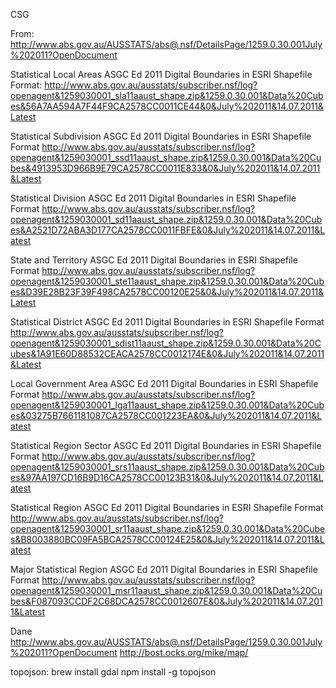 CSG

From:
http://www.abs.gov.au/AUSSTATS/abs@.nsf/DetailsPage/1259.0.30.001July%202011?OpenDocument

Statistical Local Areas ASGC Ed 2011 Digital Boundaries in ESRI Shapefile Format:
http://www.abs.gov.au/ausstats/subscriber.nsf/log?openagent&1259030001_sla11aaust_shape.zip&1259.0.30.001&Data%20Cubes&56A7AA594A7F44F9CA2578CC0011CE44&0&July%202011&14.07.2011&Latest

Statistical Subdivision ASGC Ed 2011 Digital Boundaries in ESRI Shapefile Format 
http://www.abs.gov.au/ausstats/subscriber.nsf/log?openagent&1259030001_ssd11aaust_shape.zip&1259.0.30.001&Data%20Cubes&4913953D966B9E79CA2578CC0011E833&0&July%202011&14.07.2011&Latest

Statistical Division ASGC Ed 2011 Digital Boundaries in ESRI Shapefile Format
http://www.abs.gov.au/ausstats/subscriber.nsf/log?openagent&1259030001_sd11aaust_shape.zip&1259.0.30.001&Data%20Cubes&A2521D72ABA3D177CA2578CC0011FBFE&0&July%202011&14.07.2011&Latest

State and Territory ASGC Ed 2011 Digital Boundaries in ESRI Shapefile Format 
http://www.abs.gov.au/ausstats/subscriber.nsf/log?openagent&1259030001_ste11aaust_shape.zip&1259.0.30.001&Data%20Cubes&D39E28B23F39F498CA2578CC00120E25&0&July%202011&14.07.2011&Latest

Statistical District ASGC Ed 2011 Digital Boundaries in ESRI Shapefile Format 
http://www.abs.gov.au/ausstats/subscriber.nsf/log?openagent&1259030001_sdist11aaust_shape.zip&1259.0.30.001&Data%20Cubes&1A91E60D88532CEACA2578CC0012174E&0&July%202011&14.07.2011&Latest

Local Government Area ASGC Ed 2011 Digital Boundaries in ESRI Shapefile Format
http://www.abs.gov.au/ausstats/subscriber.nsf/log?openagent&1259030001_lga11aaust_shape.zip&1259.0.30.001&Data%20Cubes&03275B7661181087CA2578CC001223EA&0&July%202011&14.07.2011&Latest

Statistical Region Sector ASGC Ed 2011 Digital Boundaries in ESRI Shapefile Format 
http://www.abs.gov.au/ausstats/subscriber.nsf/log?openagent&1259030001_srs11aaust_shape.zip&1259.0.30.001&Data%20Cubes&97AA197CD16B9D16CA2578CC00123B31&0&July%202011&14.07.2011&Latest

Statistical Region ASGC Ed 2011 Digital Boundaries in ESRI Shapefile Format
http://www.abs.gov.au/ausstats/subscriber.nsf/log?openagent&1259030001_sr11aaust_shape.zip&1259.0.30.001&Data%20Cubes&B8003880BC09FA5BCA2578CC00124E25&0&July%202011&14.07.2011&Latest

Major Statistical Region ASGC Ed 2011 Digital Boundaries in ESRI Shapefile Format
http://www.abs.gov.au/ausstats/subscriber.nsf/log?openagent&1259030001_msr11aaust_shape.zip&1259.0.30.001&Data%20Cubes&F087093CCDF2C68DCA2578CC0012607E&0&July%202011&14.07.2011&Latest


Dane
http://www.abs.gov.au/AUSSTATS/abs@.nsf/DetailsPage/1259.0.30.001July%202011?OpenDocument
http://bost.ocks.org/mike/map/

topojson:
	brew install gdal
	npm install -g topojson
 
